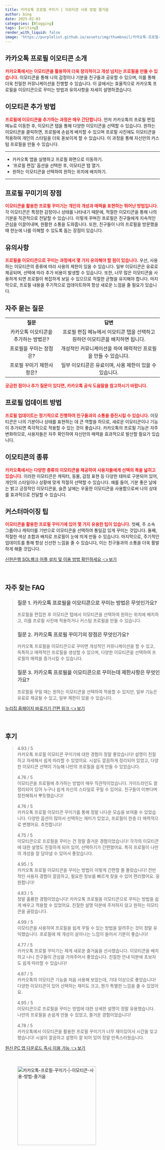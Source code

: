 ```yaml
---
title: 카카오톡 프로필 꾸미기 | 이모티콘 사용 방법 즐거움
author: bing
date: 2025-02-03
categories: [Blogging]
tags: [writing]
render_with_liquid: false
image: 'https://purplelist.github.io/assets/img/thumbnail/카카오톡-프로필-꾸미기-|-이모티콘-사용-방법-즐거움.webp'
---
```



<h2 id='카카오톡 프로필 이모티콘 소개'>카카오톡 프로필 이모티콘 소개</h2>

<p><b><span style="color: #ee2323;">카카오톡에서는 이모티콘을 활용하여 더욱 창의적이고 개성 넘치는 프로필을 만들 수 있습니다.</span></b> 이모티콘을 통해 나의 감정이나 기분을 친구들과 공유할 수 있으며, 이를 통해 더욱 친밀한 커뮤니케이션을 진행할 수 있습니다. 이 글에서는 효율적으로 카카오톡 프로필을 이모티콘으로 꾸미는 방법과 유의사항을 자세히 설명하겠습니다. </p>

<h2 id='이모티콘 추가 방법'>이모티콘 추가 방법</h2>

<p><b><span style="color: #ee2323;">프로필에 이모티콘을 추가하는 과정은 매우 간단합니다.</span></b> 먼저 카카오톡의 프로필 편집 메뉴로 이동한 후, 이모티콘 탭을 통해 다양한 이모티콘을 선택할 수 있습니다. 원하는 이모티콘을 클릭하면, 프로필에 손쉽게 배치할 수 있으며 프로필 사진에도 이모티콘을 적용하여 개인의 스타일을 더욱 돋보이게 할 수 있습니다. 이 과정을 통해 자신만의 커스텀 프로필을 만들 수 있습니다.</p>

<hr />

<ul>
    <li>카카오톡 앱을 실행하고 프로필 화면으로 이동하기.</li>
    <li>‘프로필 편집’ 옵션을 선택한 후, 이모티콘 탭 열기.</li>
    <li>원하는 이모티콘을 선택하여 원하는 위치에 배치하기.</li>
</ul>

<hr />

<h2 id='프로필 꾸미기의 장점'>프로필 꾸미기의 장점</h2>

<p><b><span style="color: #ee2323;">이모티콘을 활용한 프로필 꾸미기는 개인의 개성과 매력을 표현하는 뛰어난 방법입니다.</span></b> 각 이모티콘은 특정한 감정이나 상태를 나타내기 때문에, 적절한 이모티콘을 통해 나의 기분을 직관적으로 전달할 수 있습니다. 이렇게 꾸며진 프로필은 친구들에게 지속적인 관심을 이끌어내며, 원활한 소통을 도와줍니다. 또한, 친구들이 나의 프로필을 방문했을 때 한눈에 나를 이해할 수 있도록 돕는 장점이 있습니다.</p>

<h2 id='유의사항'>유의사항</h2>

<p><b><span style="color: #ee2323;">프로필을 이모티콘으로 꾸미는 과정에서 몇 가지 유의해야 할 점이 있습니다.</span></b> 우선, 사용하는 이모티콘의 종류에 따라 사용의 제한이 있을 수 있습니다. 일부 이모티콘은 유료로 제공되며, 선택에 따라 추가 비용이 발생할 수 있습니다. 또한, 너무 많은 이모티콘을 사용하게 되면 프로필이 복잡하게 보일 수 있으므로 적절한 균형을 유지해야 합니다. 마지막으로, 프로필 내용을 주기적으로 업데이트하여 항상 새로운 느낌을 줄 필요가 있습니다.</p>

<h2 id='자주 묻는 질문'>자주 묻는 질문</h2>

<table>
    <tr>
        <td style="text-align: center; height: 17px;"><b>질문</b></td>
        <td style="text-align: center; height: 17px;"><b>답변</b></td>
    </tr>
    <tr>
        <td style="text-align: center; height: 17px;">카카오톡 이모티콘을 추가하는 방법은?</td>
        <td style="text-align: center; height: 17px;">프로필 편집 메뉴에서 이모티콘 탭을 선택하고 원하던 이모티콘을 배치하면 됩니다.</td>
    </tr>
    <tr>
        <td style="text-align: center; height: 17px;">프로필을 꾸미는 장점은?</td>
        <td style="text-align: center; height: 17px;">개성적인 커뮤니케이션을 하여 매력적인 프로필을 만들 수 있습니다.</td>
    </tr>
    <tr>
        <td style="text-align: center; height: 17px;">프로필 꾸미기 제한사항은?</td>
        <td style="text-align: center; height: 17px;">일부 이모티콘은 유료이며, 사용 제한이 있을 수 있습니다.</td>
    </tr>
</table>

<p><b><span style="color: #ee2323;">궁금한 점이나 추가 질문이 있다면, 카카오톡 공식 도움말을 참고하시기 바랍니다.</span></b></p>

<h2 id='프로필 업데이트 방법'>프로필 업데이트 방법</h2>

<p><b><span style="color: #ee2323;">프로필 업데이트는 정기적으로 진행하여 친구들과의 소통을 증진시킬 수 있습니다.</span></b> 이모티콘은 나의 기분이나 상태를 표현하는 데 큰 역할을 하므로, 새로운 이모티콘이나 기능이 추가되면 즉각적으로 적용할 수 있는 것이 좋습니다. 카카오톡의 프로필 기능은 자주 변화하므로, 사용자들은 자주 확인하여 자신만의 매력을 효과적으로 발산할 필요가 있습니다.</p>

<h2 id='이모티콘의 종류'>이모티콘의 종류</h2>

<p><b><span style="color: #ee2323;">카카오톡에서는 다양한 종류의 이모티콘을 제공하여 사용자들에게 선택의 폭을 넓히고 있습니다.</span></b> 이러한 이모티콘은 캐릭터, 동물, 감정 표현 등 다양한 테마로 구분되어 있어, 개인의 스타일이나 상황에 맞게 적절히 선택할 수 있습니다. 예를 들어, 기분 좋은 날에는 밝고 긍정적인 이모티콘을, 슬픈 날에는 우울한 이모티콘을 사용함으로써 나의 상태를 효과적으로 전달할 수 있습니다.</p>

<h2 id='커스터마이징 팁'>커스터마이징 팁</h2>

<p><b><span style="color: #ee2323;">이모티콘을 활용한 프로필 꾸미기에 있어 몇 가지 유용한 팁이 있습니다.</span></b> 첫째, 주 소속 그룹이나 캐릭터를 기반으로 이모티콘을 선택하여 통일감 있게 꾸미는 것입니다. 둘째, 적절한 색상 조합과 배치로 프로필이 눈에 띄게 만들 수 있습니다. 마지막으로, 주기적인 업데이트를 통해 항상 신선한 느낌을 줄 수 있습니다, 이는 친구들과의 소통을 더욱 활발하게 해줄 것입니다.</p>


<p><a class="click-button" title="신한은행 SOL뱅크 어플 설치 및 이용 방법 확인하세요" href="https://purplelist.github.io/posts/%EC%8B%A0%ED%95%9C%EC%9D%80%ED%96%89-SOL%EB%B1%85%ED%81%AC-%EC%96%B4%ED%94%8C-%EC%84%A4%EC%B9%98-%EB%B0%8F-%EC%9D%B4%EC%9A%A9-%EB%B0%A9%EB%B2%95-%ED%99%95%EC%9D%B8%ED%95%98%EC%84%B8%EC%9A%94/" rel="dofollow">신한은행 SOL뱅크 어플 설치 및 이용 방법 확인하세요 👈 보기</a></p><br>
<h2 id='자주_찾는_FAQ'>자주 찾는 FAQ</h2>
<div itemscope="" itemtype="https://schema.org/FAQPage"> 
<blockquote> 
<div itemscope="" itemprop="mainEntity" itemtype="https://schema.org/Question"> 
<h3 itemprop="name">질문 1. 카카오톡 프로필을 이모티콘으로 꾸미는 방법은 무엇인가요?</h3> 
<div itemscope="" itemprop="acceptedAnswer" itemtype="https://schema.org/Answer"> 
<span itemprop="text"> 
<p>프로필을 편집한 후 이모티콘 탭에서 이모티콘을 선택하여 원하는 위치에 배치하고, 이를 프로필 사진에 적용하거나 커스텀 프로필을 만들 수 있습니다.</p> 
</span> 
</div> 
</div> 

<div itemscope="" itemprop="mainEntity" itemtype="https://schema.org/Question"> 
<h3 itemprop="name">질문 2. 카카오톡 프로필 꾸미기의 장점은 무엇인가요?</h3> 
<div itemscope="" itemprop="acceptedAnswer" itemtype="https://schema.org/Answer"> 
<span itemprop="text"> 
<p>카카오톡 프로필을 이모티콘으로 꾸미면 개성적인 커뮤니케이션을 할 수 있고, 독특하고 매력적인 프로필을 생성할 수 있으며, 다양한 이모티콘을 선택하여 프로필의 매력을 증가시킬 수 있습니다.</p> 
</span> 
</div> 
</div> 

<div itemscope="" itemprop="mainEntity" itemtype="https://schema.org/Question"> 
<h3 itemprop="name">질문 3. 카카오톡 프로필을 이모티콘으로 꾸미는데 제한사항은 무엇인가요?</h3> 
<div itemscope="" itemprop="acceptedAnswer" itemtype="https://schema.org/Answer"> 
<span itemprop="text"> 
<p>프로필을 꾸밀 때는 원하는 이모티콘을 선택하여 적용할 수 있지만, 일부 기능은 유료로 제공될 수 있고, 일부 제한이 있을 수 있습니다.</p> 
</span> 
</div> 
</div> 
</blockquote> 
</div>
<p><a class="click-button" title="누리집 홈페이지 바로가기 간편 링크" href="https://purplelist.github.io/posts/%EB%88%84%EB%A6%AC%EC%A7%91-%ED%99%88%ED%8E%98%EC%9D%B4%EC%A7%80-%EB%B0%94%EB%A1%9C%EA%B0%80%EA%B8%B0-%EA%B0%84%ED%8E%B8-%EB%A7%81%ED%81%AC/" rel="dofollow">누리집 홈페이지 바로가기 간편 링크 👈 보기</a></p><br>
<h2 id='후기'>후기</h2>
<div itemscope itemtype="https://schema.org/Product">
  <blockquote>
  <div itemprop="review" itemscope itemtype="https://schema.org/Review">
      <div itemprop="reviewRating" itemscope itemtype="https://schema.org/Rating"> <span itemprop="ratingValue">4.93</span> / <span itemprop="bestRating">5</span> </div>
      <span itemprop="reviewBody">카카오톡 프로필 이모티콘 꾸미기에 대한 경험이 정말 좋았습니다! 설명이 친절하고 자세해서 쉽게 따라할 수 있었어요. 시설도 깔끔하게 정리되어 있었고, 다양한 이모티콘 선택이 가능해 나만의 프로필을 쉽게 만들 수 있었습니다.</span>
  </div>
  <br>
  <div itemprop="review" itemscope itemtype="https://schema.org/Review">
      <div itemprop="reviewRating" itemscope itemtype="https://schema.org/Rating"> <span itemprop="ratingValue">4.76</span> / <span itemprop="bestRating">5</span> </div>
      <span itemprop="reviewBody">이모티콘을 프로필에 추가하는 방법이 매우 직관적이었습니다. 가이드라인도 잘 정리되어 있어 누구나 쉽게 자신의 스타일로 꾸밀 수 있어요. 친구들이 이쁘다며 칭찬해줘서 뿌듯했습니다!</span>
  </div>
  <br>
  <div itemprop="review" itemscope itemtype="https://schema.org/Review">
      <div itemprop="reviewRating" itemscope itemtype="https://schema.org/Rating"> <span itemprop="ratingValue">4.76</span> / <span itemprop="bestRating">5</span> </div>
      <span itemprop="reviewBody">카카오톡 프로필 이모티콘 꾸미기를 통해 정말 나다운 모습을 보여줄 수 있었습니다. 다양한 옵션이 많아서 선택하는 재미가 있었고, 프로필이 한층 더 매력적으로 변했어요. 추천합니다!</span>
  </div>
  <br>
  <div itemprop="review" itemscope itemtype="https://schema.org/Review">
      <div itemprop="reviewRating" itemscope itemtype="https://schema.org/Rating"> <span itemprop="ratingValue">4.75</span> / <span itemprop="bestRating">5</span> </div>
      <span itemprop="reviewBody">이모티콘으로 프로필을 꾸미는 건 정말 즐거운 경험이었습니다! 각각의 이모티콘에 대한 설명도 친절하게 되어 있어, 선택하기가 간편했어요. 특히 프로필이 나만의 개성을 잘 담아낼 수 있어서 좋았습니다.</span>
  </div>
  <br>
  <div itemprop="review" itemscope itemtype="https://schema.org/Review">
      <div itemprop="reviewRating" itemscope itemtype="https://schema.org/Rating"> <span itemprop="ratingValue">4.95</span> / <span itemprop="bestRating">5</span> </div>
      <span itemprop="reviewBody">카카오톡 프로필 이모티콘을 꾸미는 방법이 이렇게 간편할 줄 몰랐습니다! 전반적인 사용자 경험이 깔끔하고, 필요한 정보를 빠르게 찾을 수 있어 편리했어요. 응원합니다!</span>
  </div>
  <br>
  <div itemprop="review" itemscope itemtype="https://schema.org/Review">
      <div itemprop="reviewRating" itemscope itemtype="https://schema.org/Rating"> <span itemprop="ratingValue">4.83</span> / <span itemprop="bestRating">5</span> </div>
      <span itemprop="reviewBody">정말 훌륭한 경험이었습니다! 카카오톡 프로필을 이모티콘으로 꾸미는 방법을 쉽게 배우고 적용할 수 있었어요. 친절한 설명 덕분에 주저하지 않고 원하는 이모티콘을 골랐습니다.</span>
  </div>
  <br>
  <div itemprop="review" itemscope itemtype="https://schema.org/Review">
      <div itemprop="reviewRating" itemscope itemtype="https://schema.org/Rating"> <span itemprop="ratingValue">4.99</span> / <span itemprop="bestRating">5</span> </div>
      <span itemprop="reviewBody">이모티콘을 사용하여 프로필을 쉽게 꾸밀 수 있는 방법을 알려주는 것이 정말 유익했습니다. 프로필에 제 개성이 살아나는 느낌이 들어서 기분이 좋습니다!</span>
  </div>
  <br>
  <div itemprop="review" itemscope itemtype="https://schema.org/Review">
      <div itemprop="reviewRating" itemscope itemtype="https://schema.org/Rating"> <span itemprop="ratingValue">4.77</span> / <span itemprop="bestRating">5</span> </div>
      <span itemprop="reviewBody">카카오톡 프로필 꾸미기는 제게 새로운 즐거움을 선사했습니다. 이모티콘을 배치하고 나니 친구들이 관심을 가져주어서 좋았습니다. 친절한 안내 덕분에 초보자도 쉽게 따라할 수 있습니다!</span>
  </div>
  <br>
  <div itemprop="review" itemscope itemtype="https://schema.org/Review">
      <div itemprop="reviewRating" itemscope itemtype="https://schema.org/Rating"> <span itemprop="ratingValue">4.87</span> / <span itemprop="bestRating">5</span> </div>
      <span itemprop="reviewBody">카카오톡의 이모티콘 기능을 처음 사용해 보았는데, 기대 이상으로 좋았습니다! 다양한 이모티콘이 있어 선택하는 재미도 크고, 뭔가 특별한 느낌을 줄 수 있었어요.</span>
  </div>
  <br>
  <div itemprop="review" itemscope itemtype="https://schema.org/Review">
      <div itemprop="reviewRating" itemscope itemtype="https://schema.org/Rating"> <span itemprop="ratingValue">4.95</span> / <span itemprop="bestRating">5</span> </div>
      <span itemprop="reviewBody">이모티콘으로 프로필을 꾸미는 방법에 대한 상세한 설명이 정말 유용했습니다. 나만의 프로필을 손쉽게 만들 수 있었고, 즐거운 경험이었습니다!</span>
  </div>
  <br>
  <div itemprop="review" itemscope itemtype="https://schema.org/Review">
      <div itemprop="reviewRating" itemscope itemtype="https://schema.org/Rating"> <span itemprop="ratingValue">4.78</span> / <span itemprop="bestRating">5</span> </div>
      <span itemprop="reviewBody">카카오톡에서 이모티콘을 활용한 프로필 꾸미기가 너무 재미있어서 시간을 잊고 했습니다! 시설이 깔끔하고 설명이 잘 되어 있어 정말 만족스러웠습니다.</span>
  </div>
  </blockquote>
</div>
<p><a class="click-button" title="원신 PC 앱 다운로드 즉시 이용 가능" href="https://purplelist.github.io/posts/%EC%9B%90%EC%8B%A0-PC-%EC%95%B1-%EB%8B%A4%EC%9A%B4%EB%A1%9C%EB%93%9C-%EC%A6%89%EC%8B%9C-%EC%9D%B4%EC%9A%A9-%EA%B0%80%EB%8A%A5/" rel="dofollow">원신 PC 앱 다운로드 즉시 이용 가능 👈 보기</a></p><br>
<figure class="image"><img src="https://purplelist.github.io/assets/img/thumbnail/카카오톡-프로필-꾸미기-|-이모티콘-사용-방법-즐거움.webp" alt="카카오톡-프로필-꾸미기-|-이모티콘-사용-방법-즐거움" width="256" height="256"></figure>